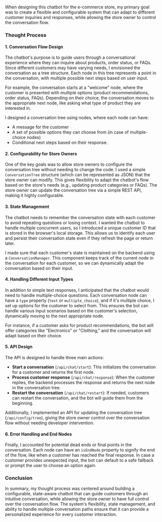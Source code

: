 When designing this chatbot for the e-commerce store, my primary goal was to create a flexible and configurable system that can adapt to different customer inquiries and responses, while allowing the store owner to control the conversation flow.

### Thought Process

#### 1. **Conversation Flow Design**
The chatbot's purpose is to guide users through a conversational experience where they can inquire about products, order status, or FAQs. Since different customers may have varying needs, I envisioned the conversation as a tree structure. Each node in this tree represents a point in the conversation, with multiple possible next steps based on user input.

For example, the conversation starts at a "welcome" node, where the customer is presented with multiple options (product recommendations, order status, FAQs). Depending on their choice, the conversation moves to the appropriate next node, like asking what type of product they are interested in.

I designed a conversation tree using nodes, where each node can have:
- A message for the customer
- A set of possible options they can choose from (in case of multiple-choice nodes)
- Conditional next steps based on their response.

#### 2. **Configurability for Store Owners**
One of the key goals was to allow store owners to configure the conversation tree without needing to change the code. I used a simple `ConversationTree` structure (which can be represented as JSON) that the store owner can modify. This gives flexibility to adapt the chatbot's flow based on the store's needs (e.g., updating product categories or FAQs). The store owner can update the conversation tree via a simple REST API, making it highly configurable.

#### 3. **State Management**
The chatbot needs to remember the conversation state with each customer to avoid repeating questions or losing context. I wanted the chatbot to handle multiple concurrent users, so I introduced a unique customer ID that is stored in the browser's local storage. This allows us to identify each user and persist their conversation state even if they refresh the page or return later.

I made sure that each customer's state is maintained on the backend using a `ConversationManager`. This component keeps track of the current node in the conversation for each customer, so we can dynamically adapt the conversation based on their input.

#### 4. **Handling Different Input Types**
In addition to simple text responses, I anticipated that the chatbot would need to handle multiple-choice questions. Each conversation node can have a `type` property (`text` or `multiple_choice`), and if it's multiple choice, I set up options for the customer to select from. This ensures the bot can handle various input scenarios based on the customer's selection, dynamically moving to the next appropriate node.

For instance, if a customer asks for product recommendations, the bot will offer categories like "Electronics" or "Clothing," and the conversation will adapt based on their choice.

#### 5. **API Design**
The API is designed to handle three main actions:
- **Start a conversation** (`/api/chat/start`): This initializes the conversation for a customer and returns the first node.
- **Process customer response** (`/api/chat/response`): When the customer replies, the backend processes the response and returns the next node in the conversation tree.
- **Restart the conversation** (`/api/chat/restart`): If needed, customers can restart the conversation, and the bot will guide them from the beginning.

Additionally, I implemented an API for updating the conversation tree (`/api/config/tree`), giving the store owner control over the conversation flow without needing developer intervention.

#### 6. **Error Handling and End Nodes**
Finally, I accounted for potential dead ends or final points in the conversation. Each node can have an `isEndNode` property to signify the end of the flow, like when a customer has reached the final response. In case a customer provides unexpected input, the bot can default to a safe fallback or prompt the user to choose an option again.

### Conclusion
In summary, my thought process was centered around building a configurable, state-aware chatbot that can guide customers through an intuitive conversation, while allowing the store owner to have full control over the conversation flow. The system's flexibility, state management, and ability to handle multiple conversation paths ensure that it can provide a personalized experience for every customer interaction.